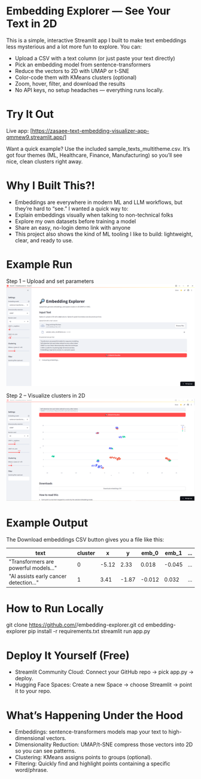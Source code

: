 # Embedding Explorer — See Your Text in 2D

This is a simple, interactive Streamlit app I built to make text embeddings less mysterious and a lot more fun to explore.
You can:
- Upload a CSV with a text column (or just paste your text directly)
- Pick an embedding model from sentence-transformers
- Reduce the vectors to 2D with UMAP or t-SNE
- Color-code them with KMeans clusters (optional)
- Zoom, hover, filter, and download the results
- No API keys, no setup headaches — everything runs locally.

# Try It Out
Live app: [https://zasaee-text-embedding-visualizer-app-qmmew9.streamlit.app/] 

Want a quick example? Use the included sample_texts_multitheme.csv. It’s got four themes (ML, Healthcare, Finance, Manufacturing) so you’ll see nice, clean clusters right away.

# Why I Built This?!
- Embeddings are everywhere in modern ML and LLM workflows, but they’re hard to “see.” I wanted a quick way to:
- Explain embeddings visually when talking to non-technical folks
- Explore my own datasets before training a model
- Share an easy, no-login demo link with anyone
- This project also shows the kind of ML tooling I like to build: lightweight, clear, and ready to use.

# Example Run
Step 1 – Upload and set parameters
<img src="images/app.PNG" alt="App Screenshot 1" width="800">

Step 2 – Visualize clusters in 2D
<img src="images/example.PNG" alt="App Screenshot 2" width="800">


# Example Output
The Download embeddings CSV button gives you a file like this:

| text                                   | cluster | x     | y     | emb\_0 | emb\_1 | ... |
| -------------------------------------- | ------- | ----- | ----- | ------ | ------ | --- |
| "Transformers are powerful models..."  | 0       | -5.12 | 2.33  | 0.018  | -0.045 | ... |
| "AI assists early cancer detection..." | 1       | 3.41  | -1.87 | -0.012 | 0.032  | ... |



# How to Run Locally
git clone https://github.com/<your-username>/embedding-explorer.git
cd embedding-explorer
pip install -r requirements.txt
streamlit run app.py

# Deploy It Yourself (Free)
- Streamlit Community Cloud: Connect your GitHub repo → pick app.py → deploy.
- Hugging Face Spaces: Create a new Space → choose Streamlit → point it to your repo.

# What’s Happening Under the Hood
- Embeddings: sentence-transformers models map your text to high-dimensional vectors.
- Dimensionality Reduction: UMAP/t-SNE compress those vectors into 2D so you can see patterns.
- Clustering: KMeans assigns points to groups (optional).
- Filtering: Quickly find and highlight points containing a specific word/phrase.

